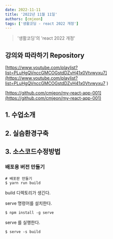 ```yaml
---
date: 2022-11-11
title: '2022년 11월 11일'
authors: [cmjeon]
tags: ['생활코딩 - react 2022 개정']
---
```


> '생활코딩'의 'react 2022 개정'

## 강의와 따라하기 Repository

[https://www.youtube.com/playlist?list=PLuHgQVnccGMCOGstdDZvH41x0Vtvwyxu7](https://www.youtube.com/playlist?list=PLuHgQVnccGMCOGstdDZvH41x0Vtvwyxu7 )

[https://github.com/cmjeon/my-react-app-001](https://github.com/cmjeon/my-react-app-001)

## 1. 수업소개

## 2. 실슴환경구축

## 3. 소스코드수정방법

### 배포용 버전 만들기

```shell
# 배포판 만들기
$ yarn run build
```

build 디렉토리가 생긴다.

serve 명령어를 설치한다.

```shell
$ npm install -g serve
```

serve 를 실행한다.

```shell
$ serve -s build
```